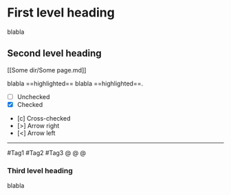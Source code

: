 # First level heading

blabla

## Second level heading

[[Some dir/Some page.md]]

blabla ==highlighted== blabla ==highlighted==.

- [ ] Unchecked
- [x] Checked
- [c] Cross-checked
- [>] Arrow right
- [<] Arrow left

---

 #Tag1 #Tag2 #Tag3
@ @
@

### Third level heading

blabla


